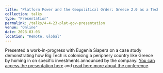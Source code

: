 ```yaml
---
title: "Platform Power and the Geopolitical Order: Greece 2.0 as a Tech Colony"
collection: talks
type: "Presentation"
permalink: /talks/4-4-23-plat-gov-presentation
venue: "Online"
date: 2023-03-03
location: "Remote, Global"
---
```


Presented a work-in-progress with Eugenia Siapera on a case study demonstrating how Big Tech is colonising a periphery country like Greece by homing in on specific investments announced by the company. [You can access the presentation here](https://github.com/p-charis/cpapaevangelou/blob/master/presentation-files/platform-power-greece-colonialism.pdf) and [read here more about the conference](https://platgov.net/conference-2023/).

